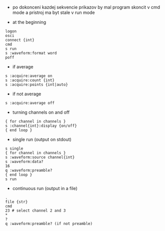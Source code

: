- po dokonceni kazdej sekvencie prikazov by mal program skoncit v cmd mode a pristroj ma byt stale v run mode

- at the beginning
```
logon
osci
connect {int}
cmd
s run
s :waveform:format word
poff
```

- if average
```
s :acquire:average on
s :acquire:count {int}
s :acquire:points {int|auto}
```

- if not average
```
s :acquire:average off
```

- turning channels on and off
```
{ for channel in channels }
s :channel{int}:display {on/off}
{ end loop }
```

- single run (output on stdout)
```
s single
{ for channel in channels }
s :waveform:source channel{int}
s :waveform:data?
16
q :waveform:preamble?
{ end loop }
s run
```

- continuous run (output in a file)
```
.
file {str}
cmd
23 # select channel 2 and 3
*
?
q :waveform:preamble? (if not preamble)
```